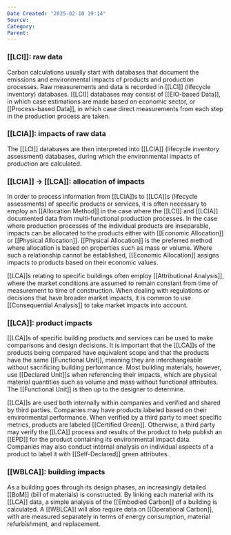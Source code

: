 ```yaml
---
Date Created: "2025-02-10 19:14"
Source: 
Category: 
Parent:
---
```

### [[LCI]]: raw data
Carbon calculations usually start with databases that document the emissions and environmental impacts of products and production processes. Raw measurements and data is recorded in [[LCI]] (lifecycle inventory) databases. [[LCI]] databases may consist of [[EIO-based Data]], in which case estimations are made based on economic sector, or [[Process-based Data]], in which case direct measurements from each step in the production process are taken.

### [[LCIA]]: impacts of raw data
The [[LCI]] databases are then interpreted into [[LCIA]] (lifecycle inventory assessment) databases, during which the environmental impacts of production are calculated.

### [[LCIA]] -> [[LCA]]: allocation of impacts
In order to process information from [[LCIA]]s to [[LCA]]s (lifecycle assessments) of specific products or services, it is often necessary to employ an [[Allocation Method]] in the case where the [[LCI]] and [[LCIA]] documented data from multi-functional production processes. In the case where production processes of the individual products are inseparable, impacts can be allocated to the products either with [[Economic Allocation]] or [[Physical Allocation]]. [[Physical Allocation]] is the preferred method where allocation is based on properties such as mass or volume. Where such a relationship cannot be established, [[Economic Allocation]] assigns impacts to products based on their economic values.

[[LCA]]s relating to specific buildings often employ [[Attributional Analysis]], where the market conditions are assumed to remain constant from time of measurement to time of construction. When dealing with regulations or decisions that have broader market impacts, it is common to use [[Consequential Analysis]] to take market impacts into account.

### [[LCA]]: product impacts
[[LCA]]s of specific building products and services can be used to make comparisons and design decisions. It is important that the [[LCA]]s of the products being compared have equivalent scope and that the products have the same [[Functional Unit]], meaning they are interchangeable without sacrificing building performance. Most building materials, however, use [[Declared Unit]]s when referencing their impacts, which are physical material quantities such as volume and mass without functional attributes. The [[Functional Unit]] is then up to the designer to determine.

[[LCA]]s are used both internally within companies and verified and shared by third parties. Companies may have products labeled based on their environmental performance. When verified by a third party to meet specific metrics, products are labeled [[Certified Green]]. Otherwise, a third party may verify the [[LCA]] process and results of the product to help publish an [[EPD]] for the product containing its environmental impact data. Companies may also conduct internal analysis on individual aspects of a product to label it with [[Self-Declared]] green attributes.

### [[WBLCA]]: building impacts
As a building goes through its design phases, an increasingly detailed [[BoM]] (bill of materials) is constructed. By linking each material with its [[LCA]] data, a simple analysis of the [[Embodied Carbon]] of a building is calculated. A [[WBLCA]] will also require data on [[Operational Carbon]], with are measured separately in terms of energy consumption, material refurbishment, and replacement. 